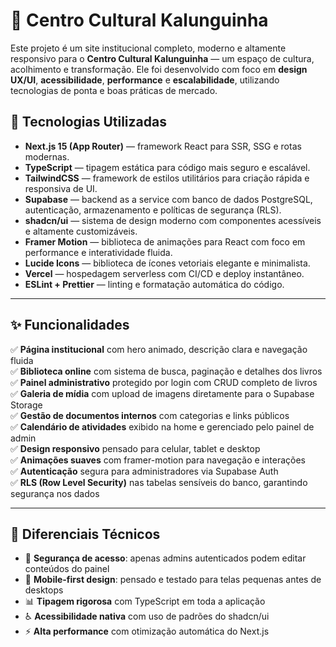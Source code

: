 # 🌟 Centro Cultural Kalunguinha

Este projeto é um site institucional completo, moderno e altamente responsivo para o **Centro Cultural Kalunguinha** — um espaço de cultura, acolhimento e transformação. Ele foi desenvolvido com foco em **design UX/UI**, **acessibilidade**, **performance** e **escalabilidade**, utilizando tecnologias de ponta e boas práticas de mercado.

## 🚀 Tecnologias Utilizadas

- **Next.js 15 (App Router)** — framework React para SSR, SSG e rotas modernas.
- **TypeScript** — tipagem estática para código mais seguro e escalável.
- **TailwindCSS** — framework de estilos utilitários para criação rápida e responsiva de UI.
- **Supabase** — backend as a service com banco de dados PostgreSQL, autenticação, armazenamento e políticas de segurança (RLS).
- **shadcn/ui** — sistema de design moderno com componentes acessíveis e altamente customizáveis.
- **Framer Motion** — biblioteca de animações para React com foco em performance e interatividade fluida.
- **Lucide Icons** — biblioteca de ícones vetoriais elegante e minimalista.
- **Vercel** — hospedagem serverless com CI/CD e deploy instantâneo.
- **ESLint + Prettier** — linting e formatação automática do código.

---

## ✨ Funcionalidades

✅ **Página institucional** com hero animado, descrição clara e navegação fluida  
✅ **Biblioteca online** com sistema de busca, paginação e detalhes dos livros  
✅ **Painel administrativo** protegido por login com CRUD completo de livros  
✅ **Galeria de mídia** com upload de imagens diretamente para o Supabase Storage  
✅ **Gestão de documentos internos** com categorias e links públicos  
✅ **Calendário de atividades** exibido na home e gerenciado pelo painel de admin  
✅ **Design responsivo** pensado para celular, tablet e desktop  
✅ **Animações suaves** com framer-motion para navegação e interações  
✅ **Autenticação** segura para administradores via Supabase Auth  
✅ **RLS (Row Level Security)** nas tabelas sensíveis do banco, garantindo segurança nos dados

---

## 🧠 Diferenciais Técnicos

- 🔐 **Segurança de acesso**: apenas admins autenticados podem editar conteúdos do painel
- 📱 **Mobile-first design**: pensado e testado para telas pequenas antes de desktops
- 📊 **Tipagem rigorosa** com TypeScript em toda a aplicação
- ♿ **Acessibilidade nativa** com uso de padrões do shadcn/ui
- ⚡ **Alta performance** com otimização automática do Next.js

